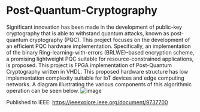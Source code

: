 # Post-Quantum-Cryptography

Significant innovation has been made in the development of public-key cryptography that is able to withstand quantum attacks, known as post-quantum cryptography (PQC). This project focuses on the development of an efficient PQC hardware implementation. Specifically, an implementation of the binary Ring-learning-with-errors (BRLWE)-based encryption scheme, a promising lightweight PQC suitable for resource-constrained applications, is proposed.
This project is FPGA implementation of Post-Quantum Cryptography written in VHDL. This proposed hardware structure has low implementation complexity suitable for IoT devices and edge computing networks. A diagram illustrating the various components of this algorithmic operation can be seen below. 
![image](https://github.com/ali-alwan99/Post-Quantum-Cryptography/assets/128723860/e8a47773-7312-4d4c-a601-5d2b585d202c)

Published to IEEE: https://ieeexplore.ieee.org/document/9737700
